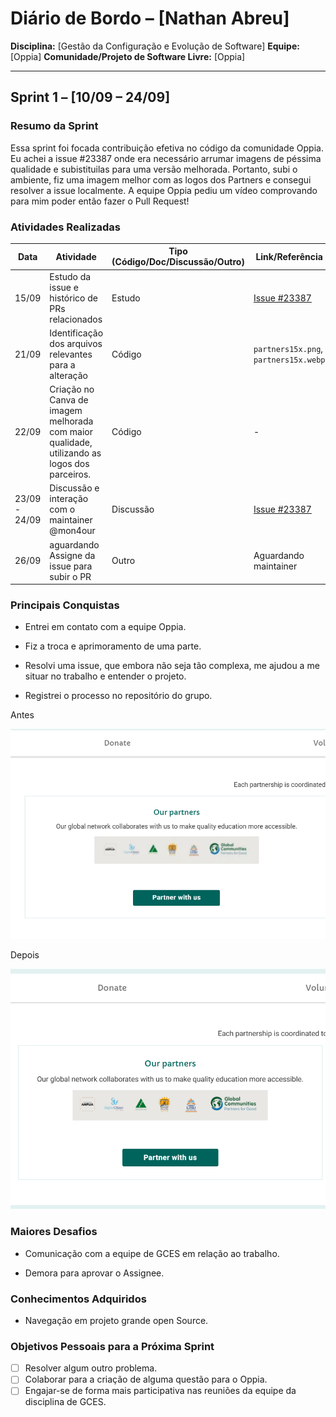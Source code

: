 # Diário de Bordo – \[Nathan Abreu]

**Disciplina:** \[Gestão da Configuração e Evolução de Software]
**Equipe:** \[Oppia]
**Comunidade/Projeto de Software Livre:** \[Oppia]

---

## Sprint 1 – \[10/09 – 24/09]

### Resumo da Sprint

Essa sprint foi focada contribuição efetiva no código da comunidade Oppia. Eu achei a issue #23387 onde era necessário arrumar imagens de péssima qualidade e subistituilas para uma versão melhorada. Portanto, subi o ambiente, fiz uma imagem melhor com as logos dos Partners e consegui resolver a issue localmente. A equipe Oppia pediu um vídeo comprovando para mim poder então fazer o Pull Request!

### Atividades Realizadas

| Data           | Atividade                                  | Tipo (Código/Doc/Discussão/Outro) | Link/Referência | Status        |
| -------------- | ------------------------------------------ | --------------------------------- | --------------- | ------------- |
| 15/09          | Estudo da issue e histórico de PRs relacionados | Estudo | [Issue #23387](https://github.com/oppia/oppia/issues/23387#issuecomment-3329681531) | Concluído     |
| 21/09          | Identificação dos arquivos relevantes para a alteração | Código | `partners15x.png`, `partners15x.webp` | Concluído     |
| 22/09          | Criação no Canva de imagem melhorada com maior qualidade, utilizando as logos dos parceiros. | Código | - | Completo    |
| 23/09 - 24/09  | Discussão e interação com o maintainer @mon4our | Discussão | [Issue #23387](https://github.com/oppia/oppia/issues/23387#issuecomment-3329681531) | Em andamento  |
| 26/09         | aguardando Assigne da issue para subir o PR           | Outro | Aguardando maintainer | Pendente      |

### Principais Conquistas

* Entrei em contato com a equipe Oppia.

* Fiz a troca e aprimoramento de uma parte.

* Resolvi uma issue, que embora não seja tão complexa, me ajudou a me situar no trabalho e entender o projeto.

* Registrei o processo no repositório do grupo.  

Antes

![alt text](image-1.png)

Depois

![alt text](image.png)

### Maiores Desafios

* Comunicação com a equipe de GCES em relação ao trabalho.

* Demora para aprovar o Assignee.

### Conhecimentos Adquiridos

* Navegação em projeto grande open Source.

### Objetivos Pessoais para a Próxima Sprint

* [ ] Resolver algum outro problema.
* [ ] Colaborar para a criação de alguma questão para o Oppia.
* [ ] Engajar-se de forma mais participativa nas reuniões da equipe da disciplina de GCES. 
